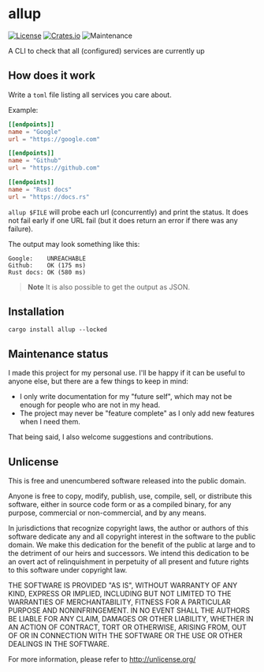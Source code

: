 # allup

[![License](https://img.shields.io/crates/l/allup)](#License)
[![Crates.io](https://img.shields.io/crates/v/allup)](https://crates.io/crates/allup)
![Maintenance](https://img.shields.io/maintenance/passively/2025)

A CLI to check that all (configured) services are currently up 

## How does it work

Write a `toml` file listing all services you care about.

Example: 

```toml
[[endpoints]]
name = "Google"
url = "https://google.com"

[[endpoints]]
name = "Github"
url = "https://github.com"

[[endpoints]]
name = "Rust docs"
url = "https://docs.rs"
```

`allup $FILE` will probe each url (concurrently) and print the status.
It does not fail early if one URL fail (but it does return an error if there was any failure).

The output may look something like this:

```
Google:    UNREACHABLE
Github:    OK (175 ms)
Rust docs: OK (580 ms)
```

> **Note** It is also possible to get the output as JSON.

## Installation

`cargo install allup --locked`

## Maintenance status

I made this project for my personal use. I'll be happy if it can be useful to anyone else, but there are a few things to keep in mind:
* I only write documentation for my "future self", which may not be enough for people who are not in my head.
* The project may never be "feature complete" as I only add new features when I need them.

That being said, I also welcome suggestions and contributions.

## Unlicense

This is free and unencumbered software released into the public domain.

Anyone is free to copy, modify, publish, use, compile, sell, or
distribute this software, either in source code form or as a compiled
binary, for any purpose, commercial or non-commercial, and by any
means.

In jurisdictions that recognize copyright laws, the author or authors
of this software dedicate any and all copyright interest in the
software to the public domain. We make this dedication for the benefit
of the public at large and to the detriment of our heirs and
successors. We intend this dedication to be an overt act of
relinquishment in perpetuity of all present and future rights to this
software under copyright law.

THE SOFTWARE IS PROVIDED "AS IS", WITHOUT WARRANTY OF ANY KIND,
EXPRESS OR IMPLIED, INCLUDING BUT NOT LIMITED TO THE WARRANTIES OF
MERCHANTABILITY, FITNESS FOR A PARTICULAR PURPOSE AND NONINFRINGEMENT.
IN NO EVENT SHALL THE AUTHORS BE LIABLE FOR ANY CLAIM, DAMAGES OR
OTHER LIABILITY, WHETHER IN AN ACTION OF CONTRACT, TORT OR OTHERWISE,
ARISING FROM, OUT OF OR IN CONNECTION WITH THE SOFTWARE OR THE USE OR
OTHER DEALINGS IN THE SOFTWARE.

For more information, please refer to <http://unlicense.org/>
